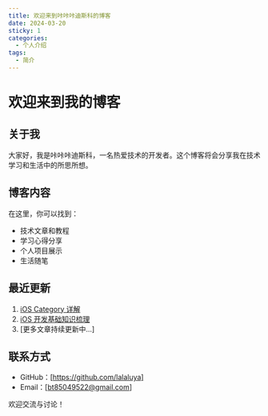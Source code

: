 ```yaml
---
title: 欢迎来到咔咔咔迪斯科的博客
date: 2024-03-20
sticky: 1
categories:
  - 个人介绍
tags:
  - 简介
---
```


# 欢迎来到我的博客
## 关于我
大家好，我是咔咔咔迪斯科，一名热爱技术的开发者。这个博客将会分享我在技术学习和生活中的所思所想。

## 博客内容
在这里，你可以找到：
- 技术文章和教程
- 学习心得分享
- 个人项目展示
- 生活随笔

## 最近更新
1. [iOS Category 详解](/ios-category)
2. [iOS 开发基础知识梳理](/ios-base)
3. [更多文章持续更新中...]

## 联系方式
- GitHub：[https://github.com/lalaluya]
- Email：[bt85049522@gmail.com]

欢迎交流与讨论！
